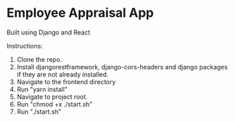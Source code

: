# Employee Appraisal App

Built using Django and React

Instructions:

1. Clone the repo.
2. Install djangorestframework, django-cors-headers and django packages if they are not already installed.
3. Navigate to the frontend directory
4. Run "yarn install"
5. Navigate to project root.
6. Run "chmod +x ./start.sh"
7. Run "./start.sh"